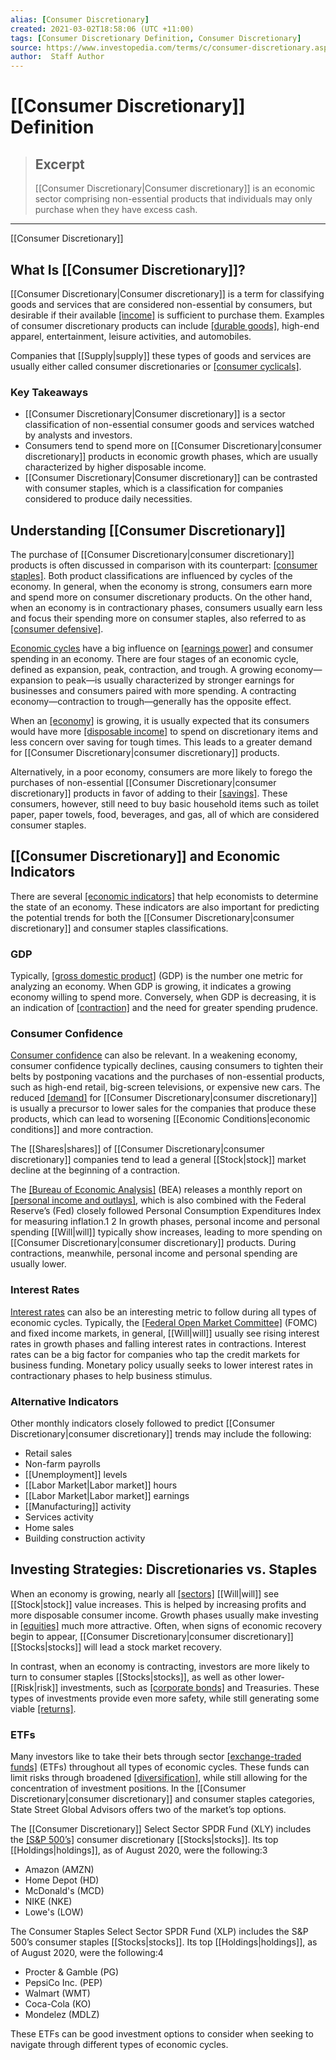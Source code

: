 ```yaml
---
alias: [Consumer Discretionary]
created: 2021-03-02T18:58:06 (UTC +11:00)
tags: [Consumer Discretionary Definition, Consumer Discretionary]
source: https://www.investopedia.com/terms/c/consumer-discretionary.asp
author:  Staff Author
---
```


# [[Consumer Discretionary]] Definition

> ## Excerpt
> [[Consumer Discretionary|Consumer discretionary]] is an economic sector comprising non-essential products that individuals may only purchase when they have excess cash.

---

[[Consumer Discretionary]]
## What Is [[Consumer Discretionary]]?

[[Consumer Discretionary|Consumer discretionary]] is a term for classifying goods and services that are considered non-essential by consumers, but desirable if their available [[income]](https://www.investopedia.com/terms/i/income.asp) is sufficient to purchase them. Examples of consumer discretionary products can include [[durable goods]](https://www.investopedia.com/terms/d/durables.asp), high-end apparel, entertainment, leisure activities, and automobiles.               

Companies that [[Supply|supply]] these types of goods and services are usually either called consumer discretionaries or [[consumer cyclicals]](https://www.investopedia.com/terms/c/consumer_cyclicals.asp).

### Key Takeaways

-   [[Consumer Discretionary|Consumer discretionary]] is a sector classification of non-essential consumer goods and services watched by analysts and investors.
-   Consumers tend to spend more on [[Consumer Discretionary|consumer discretionary]] products in economic growth phases, which are usually characterized by higher disposable income.
-   [[Consumer Discretionary|Consumer discretionary]] can be contrasted with consumer staples, which is a classification for companies considered to produce daily necessities.

## Understanding [[Consumer Discretionary]]

The purchase of [[Consumer Discretionary|consumer discretionary]] products is often discussed in comparison with its counterpart: [[consumer staples]](https://www.investopedia.com/terms/c/consumerstaples.asp). Both product classifications are influenced by cycles of the economy. In general, when the economy is strong, consumers earn more and spend more on consumer discretionary products. On the other hand, when an economy is in contractionary phases, consumers usually earn less and focus their spending more on consumer staples, also referred to as [[consumer defensive]](https://www.investopedia.com/terms/d/defensivecompany.asp).

[Economic cycles](https://www.investopedia.com/terms/e/economic-cycle.asp) have a big influence on [[earnings power]](https://www.investopedia.com/terms/e/earnings-power.asp) and consumer spending in an economy. There are four stages of an economic cycle, defined as expansion, peak, contraction, and trough. A growing economy—expansion to peak—is usually characterized by stronger earnings for businesses and consumers paired with more spending. A contracting economy—contraction to trough—generally has the opposite effect.

When an [[economy]](https://www.investopedia.com/terms/e/economy.asp) is growing, it is usually expected that its consumers would have more [[disposable income]](https://www.investopedia.com/terms/d/disposableincome.asp) to spend on discretionary items and less concern over saving for tough times. This leads to a greater demand for [[Consumer Discretionary|consumer discretionary]] products.

Alternatively, in a poor economy, consumers are more likely to forego the purchases of non-essential [[Consumer Discretionary|consumer discretionary]] products in favor of adding to their [[savings]](https://www.investopedia.com/terms/s/savings.asp). These consumers, however, still need to buy basic household items such as toilet paper, paper towels, food, beverages, and gas, all of which are considered consumer staples. 

## [[Consumer Discretionary]] and Economic Indicators

There are several [[economic indicators]](https://www.investopedia.com/terms/e/economic_indicator.asp) that help economists to determine the state of an economy. These indicators are also important for predicting the potential trends for both the [[Consumer Discretionary|consumer discretionary]] and consumer staples classifications.

### GDP

Typically, [[gross domestic product]](https://www.investopedia.com/terms/g/gdp.asp) (GDP) is the number one metric for analyzing an economy. When GDP is growing, it indicates a growing economy willing to spend more. Conversely, when GDP is decreasing, it is an indication of [[contraction]](https://www.investopedia.com/terms/c/contraction.asp) and the need for greater spending prudence.

### Consumer Confidence

[Consumer confidence](https://www.investopedia.com/articles/fundamental/103002.asp) can also be relevant. In a weakening economy, consumer confidence typically declines, causing consumers to tighten their belts by postponing vacations and the purchases of non-essential products, such as high-end retail, big-screen televisions, or expensive new cars. The reduced [[demand]](https://www.investopedia.com/terms/d/demand.asp) for [[Consumer Discretionary|consumer discretionary]] is usually a precursor to lower sales for the companies that produce these products, which can lead to worsening [[Economic Conditions|economic conditions]] and more contraction.

The [[Shares|shares]] of [[Consumer Discretionary|consumer discretionary]] companies tend to lead a general [[Stock|stock]] market decline at the beginning of a contraction.

The [[Bureau of Economic Analysis]](https://www.investopedia.com/terms/b/bea.asp) (BEA) releases a monthly report on [[personal income and outlays]](https://www.investopedia.com/terms/p/personal-income-outlays.asp), which is also combined with the Federal Reserve’s (Fed) closely followed Personal Consumption Expenditures Index for measuring inflation.1 2 In growth phases, personal income and personal spending [[Will|will]] typically show increases, leading to more spending on [[Consumer Discretionary|consumer discretionary]] products. During contractions, meanwhile, personal income and personal spending are usually lower.

### Interest Rates

[Interest rates](https://www.investopedia.com/terms/i/interestrate.asp) can also be an interesting metric to follow during all types of economic cycles. Typically, the [[Federal Open Market Committee]](https://www.investopedia.com/terms/f/fomc.asp) (FOMC) and fixed income markets, in general, [[Will|will]] usually see rising interest rates in growth phases and falling interest rates in contractions. Interest rates can be a big factor for companies who tap the credit markets for business funding. Monetary policy usually seeks to lower interest rates in contractionary phases to help business stimulus.

### Alternative Indicators

Other monthly indicators closely followed to predict [[Consumer Discretionary|consumer discretionary]] trends may include the following:

-   Retail sales
-   Non-farm payrolls
-   [[Unemployment]] levels
-   [[Labor Market|Labor market]] hours
-   [[Labor Market|Labor market]] earnings
-   [[Manufacturing]] activity
-   Services activity
-   Home sales
-   Building construction activity

## Investing Strategies: Discretionaries vs. Staples

When an economy is growing, nearly all [[sectors]](https://www.investopedia.com/terms/s/sector.asp) [[Will|will]] see [[Stock|stock]] value increases. This is helped by increasing profits and more disposable consumer income. Growth phases usually make investing in [[equities]](https://www.investopedia.com/terms/e/equitymarket.asp) much more attractive. Often, when signs of economic recovery begin to appear, [[Consumer Discretionary|consumer discretionary]] [[Stocks|stocks]] will lead a stock market recovery.

In contrast, when an economy is contracting, investors are more likely to turn to consumer staples [[Stocks|stocks]], as well as other lower-[[Risk|risk]] investments, such as [[corporate bonds]](https://www.investopedia.com/terms/c/corporatebond.asp) and Treasuries. These types of investments provide even more safety, while still generating some viable [[returns]](https://www.investopedia.com/terms/r/[[Return|return]].asp).

### ETFs

Many investors like to take their bets through sector [[exchange-traded funds]](https://www.investopedia.com/terms/e/etf.asp) (ETFs) throughout all types of economic cycles. These funds can limit risks through broadened [[diversification]](https://www.investopedia.com/terms/d/[[Diversification|diversification]].asp), while still allowing for the concentration of investment positions. In the [[Consumer Discretionary|consumer discretionary]] and consumer staples categories, State Street Global Advisors offers two of the market’s top options.

The [[Consumer Discretionary]] Select Sector SPDR Fund (XLY) includes the [[S&P 500’s]](https://www.investopedia.com/terms/s/sp500.asp) consumer discretionary [[Stocks|stocks]]. Its top [[Holdings|holdings]], as of August 2020, were the following:3

-   Amazon (AMZN)
-   Home Depot (HD)
-   McDonald's (MCD)
-   NIKE (NKE)
-   Lowe's (LOW)

The Consumer Staples Select Sector SPDR Fund (XLP) includes the S&P 500’s consumer staples [[Stocks|stocks]]. Its top [[Holdings|holdings]], as of August 2020, were the following:4

-   Procter & Gamble (PG)
-   PepsiCo Inc. (PEP)
-   Walmart (WMT)
-   Coca-Cola (KO)
-   Mondelez (MDLZ)

These ETFs can be good investment options to consider when seeking to navigate through different types of economic cycles.
